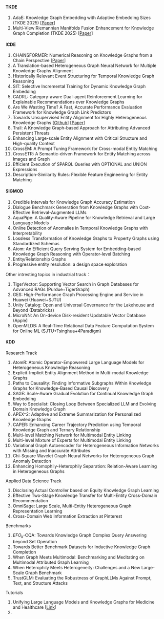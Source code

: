 #### TKDE
1. AdaE: Knowledge Graph Embedding with Adaptive Embedding Sizes (TKDE 2025) [[Paper](https://ieeexplore.ieee.org/abstract/document/10981648)]
2. Multi-View Riemannian Manifolds Fusion Enhancement for Knowledge Graph Completion (TKDE 2025) [[Paper](https://ieeexplore.ieee.org/abstract/document/10884893)]

#### ICDE
1. CHAINSFORMER: Numerical Reasoning on Knowledge Graphs from a Chain Perspective [[Paper](https://arxiv.org/abs/2504.14282)]
2. A Translation-based Heterogeneous Graph Neural Network for Multiple Knowledge Graphs Alignment
3. Historically Relevant Event Structuring for Temporal Knowledge Graph Reasoning
4. SIT: Selective Incremental Training for Dynamic Knowledge Graph Embedding
5. CADRL: Category-aware Dual-agent Reinforcement Learning for Explainable Recommendations over Knowledge Graphs
6. Are We Wasting Time? A Fast, Accurate Performance Evaluation Framework for Knowledge Graph Link Predictors
7. Towards Unsupervised Entity Alignment for Highly Heterogeneous Knowledge Graphs [[Github](https://github.com/eduzrh/AdaCoAgentEA)] [[Paper](https://www.computer.org/csdl/proceedings-article/icde/2025/360300d792/26FZC4mSSgo)]
8. Trail: A Knowledge Graph-based Approach for Attributing Advanced Persistent Threats
9. Enhancing Large-scale Entity Alignment with Critical Structure and High-quality Context
10. CrossEM: A Prompt Tuning Framework for Cross-modal Entity Matching
11. CrossETR: A Semantic-driven Framework for Entity Matching across Images and Graph
12. Efficient Execution of SPARQL Queries with OPTIONAL and UNION Expressions
13. Description-Similarity Rules: Flexible Feature Engineering for Entity Matching

#### SIGMOD
1. Credible Intervals for Knowledge Graph Accuracy Estimation
2. Dialogue Benchmark Generation from Knowledge Graphs with Cost-Effective Retrieval-Augmented LLMs
3. AquaPipe: A Quality-Aware Pipeline for Knowledge Retrieval and Large Language Models
4. Online Detection of Anomalies in Temporal Knowledge Graphs with Interpretability
5. Lossless Transformation of Knowledge Graphs to Property Graphs using Standardized Schemas
6. Atom: An Efficient Query Serving System for Embedding-based Knowledge Graph Reasoning with Operator-level Batching
7. Entity/Relationship Graphs
8. Progressive entity resolution: a design space exploration

Other intresting topics in industrial track：
1. TigerVector: Supporting Vector Search in Graph Databases for Advanced RAGs (Purdue+TigerGraph)
2. GES: High-Performance Graph Processing Engine and Service in Huawei (Huawei+SJTU)
3. Unity Catalog: Open and Universal Governance for the Lakehouse and Beyond (Databricks)
4. MicroNN: An On-device Disk-resident Updatable Vector Database (Apple)
5. OpenMLDB: A Real-Time Relational Data Feature Computation System for Online ML (SJTU+Tsinghua+4Paradigm)

#### KDD
Research Track
1. AtomR: Atomic Operator-Empowered Large Language Models for Heterogeneous Knowledge Reasoning
2. Explicit-Implicit Entity Alignment Method in Multi-modal Knowledge Graphs
3. Paths to Causality: Finding Informative Subgraphs Within Knowledge Graphs for Knowledge-Based Causal Discovery
4. SAGE: Scale-Aware Gradual Evolution for Continual Knowledge Graph Embedding
5. Way to Specialist: Closing Loop Between Specialized LLM and Evolving Domain Knowledge Graph
6. APEX^2: Adaptive and Extreme Summarization for Personalized Knowledge Graphs
7. CAPER: Enhancing Career Trajectory Prediction using Temporal Knowledge Graph and Ternary Relationship
8. Multi-level Matching Network for Multimodal Entity Linking
9. Multi-level Mixture of Experts for Multimodal Entity Linking
10. Variational Graph Autoencoder for Heterogeneous Information Networks with Missing and Inaccurate Attributes
11. Chi-Square Wavelet Graph Neural Networks for Heterogeneous Graph Anomaly Detection
12. Enhancing Homophily-Heterophily Separation: Relation-Aware Learning in Heterogeneous Graphs

Applied Data Science Track
1. Disclosing Actual Controller based on Equity Knowledge Graph Learning
2. Effective Two-Stage Knowledge Transfer for Multi-Entity Cross-Domain Recommendation
3. OmniSage: Large Scale, Multi-Entity Heterogeneous Graph Representation Learning
4. Cross-Domain Web Information Extraction at Pinterest

Benchmarks
1. $EFO_{k}$-CQA: Towards Knowledge Graph Complex Query Answering beyond Set Operation
2. Towards Better Benchmark Datasets for Inductive Knowledge Graph Completion
3. When Graph Meets Multimodal: Benchmarking and Meditating on Multimodal Attributed Graph Learning
4. When Heterophily Meets Heterogeneity: Challenges and a New Large-Scale Graph Benchmark
5. TrustGLM: Evaluating the Robustness of GraphLLMs Against Prompt, Text, and Structure Attacks

Tutorials
1. Unifying Large Language Models and Knowledge Graphs for Medicine and Healthcare [[Link](https://sites.google.com/view/medklm2025/home)]
2. 



